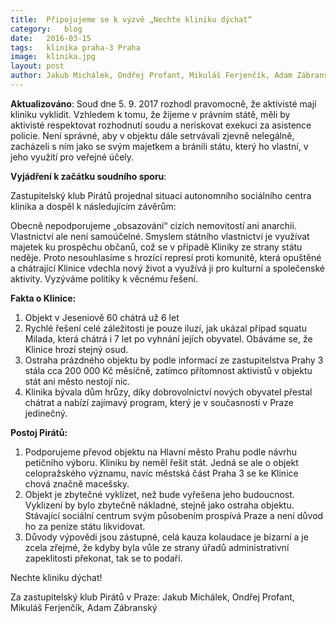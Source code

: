 ```yaml
---
title:	Připojujeme se k výzvě „Nechte kliniku dýchat“
category:	blog
date:	2016-03-15
tags:	klinika praha-3 Praha
image:	klinika.jpg
layout:	post
author:	Jakub Michálek, Ondřej Profant, Mikuláš Ferjenčík, Adam Zábranský
---
```


**Aktualizováno**: Soud dne 5. 9. 2017 rozhodl pravomocně, že aktivisté mají kliniku vyklidit. Vzhledem k tomu, že žijeme v právním státě, měli by aktivisté respektovat rozhodnutí soudu a neriskovat exekuci za asistence policie. Není správné, aby v objektu dále setrvávali zjevně nelegálně, zacházeli s ním jako se svým majetkem a bránili státu, který ho vlastní, v jeho využití pro veřejné účely.  

**Vyjádření k začátku soudního sporu**:

Zastupitelský klub Pirátů projednal situaci autonomního sociálního centra klinika a dospěl k následujícím závěrům:

Obecně nepodporujeme „obsazování“ cizích nemovitostí ani anarchii. Vlastnictví ale není samoúčelné. Smyslem státního vlastnictví je využívat majetek ku prospěchu občanů, což se v případě Kliniky ze strany státu neděje. Proto nesouhlasíme s hrozící represí proti komunitě, která opuštěné a chátrající Klinice vdechla nový život a využívá ji pro kulturní a společenské aktivity. Vyzýváme politiky k věcnému řešení.

**Fakta o Klinice:**

1. Objekt v Jeseniově 60 chátrá už 6 let
2. Rychlé řešení celé záležitosti je pouze iluzí, jak ukázal případ squatu Milada, která chátrá i 7 let po vyhnání jejích obyvatel. Obáváme se, že Klinice hrozí stejný osud.
3. Ostraha prázdného objektu by podle informací ze zastupitelstva Prahy 3 stála cca 200 000 Kč měsíčně, zatímco přítomnost aktivistů v objektu stát ani město nestojí nic.
4. Klinika bývala dům hrůzy, díky dobrovolnictví nových obyvatel přestal chátrat a nabízí zajímavý program, který je v současnosti v Praze jedinečný.

**Postoj Pirátů:**

1. Podporujeme převod objektu na Hlavní město Prahu podle návrhu petičního výboru. Kliniku by neměl řešit stát. Jedná se ale o objekt celopražského významu, navíc městská část Praha 3 se ke Klinice chová značně macešsky.
2. Objekt je zbytečné vyklízet, než bude vyřešena jeho budoucnost. Vyklizení by bylo zbytečně nákladné, stejně jako ostraha objektu. Stávající sociální centrum svým působením prospívá Praze a není důvod ho za peníze státu likvidovat.
3. Důvody výpovědi jsou zástupné, celá kauza kolaudace je bizarní a je zcela zřejmé, že kdyby byla vůle ze strany úřadů administrativní zapeklitosti překonat, tak se to podaří.

Nechte kliniku dýchat!

Za zastupitelský klub Pirátů v Praze: Jakub Michálek, Ondřej Profant, Mikuláš Ferjenčík, Adam Zábranský

